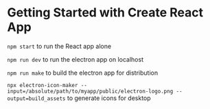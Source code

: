 # Getting Started with Create React App

`npm start` to run the React app alone

`npm run dev` to run the electron app on localhost

`npm run make` to build the electron app for distribution

`npx electron-icon-maker --input=/absolute/path/to/myapp/public/electron-logo.png --output=build_assets` to generate icons for desktop
